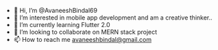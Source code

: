 - 👋 Hi, I’m @AvaneeshBindal69
- 👀 I’m interested in mobile app development and am a creative thinker..
- 🌱 I’m currently learning Flutter 2.0
- 💞️ I’m looking to collaborate on MERN stack project
- 📫 How to reach me avaneeshbindal@gmail.com

<!---
AvaneeshBindal69/AvaneeshBindal69 is a ✨ special ✨ repository because its `README.md` (this file) appears on your GitHub profile.
You can click the Preview link to take a look at your changes.
--->
